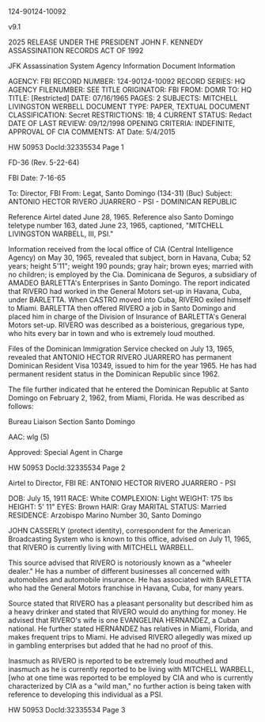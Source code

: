 124-90124-10092

v9.1

2025 RELEASE UNDER THE PRESIDENT JOHN F. KENNEDY ASSASSINATION RECORDS ACT OF 1992

JFK Assassination System
Agency Information
Document Information

AGENCY: FBI
RECORD NUMBER: 124-90124-10092
RECORD SERIES: HQ
AGENCY FILENUMBER: SEE TITLE
ORIGINATOR: FBI
FROM: DOMR
TO: HQ
TITLE: [Restricted]
DATE: 07/16/1965
PAGES: 2
SUBJECTS: MITCHELL LIVINGSTON WERBELL
DOCUMENT TYPE: PAPER, TEXTUAL DOCUMENT
CLASSIFICATION: Secret
RESTRICTIONS: 1B; 4
CURRENT STATUS: Redact
DATE OF LAST REVIEW: 09/12/1998
OPENING CRITERIA: INDEFINITE, APPROVAL OF CIA
COMMENTS: AT
Date: 5/4/2015

HW 50953 DocId:32335534 Page 1

FD-36 (Rev. 5-22-64)

FBI
Date: 7-16-65

To: Director, FBI
From: Legat, Santo Domingo (134-31) (Buc)
Subject: ANTONIO HECTOR RIVERO JUARRERO - PSI - DOMINICAN REPUBLIC

Reference Airtel dated June 28, 1965. Reference also Santo Domingo teletype number 163, dated June 23, 1965, captioned, "MITCHELL LIVINGSTON WARBELL, III, PSI."

Information received from the local office of CIA (Central Intelligence Agency) on May 30, 1965, revealed that subject, born in Havana, Cuba; 52 years; height 5'11"; weight 190 pounds; gray hair; brown eyes; married with no children; is employed by the Cia. Dominicana de Seguros, a subsidiary of AMADEO BARLETTA's Enterprises in Santo Domingo. The report indicated that RIVERO had worked in the General Motors set-up in Havana, Cuba, under BARLETTA. When CASTRO moved into Cuba, RIVERO exiled himself to Miami. BARLETTA then offered RIVERO a job in Santo Domingo and placed him in charge of the Division of Insurance of BARLETTA's General Motors set-up. RIVERO was described as a boisterious, gregarious type, who hits every bar in town and who is extremely loud mouthed.

Files of the Dominican Immigration Service checked on July 13, 1965, revealed that ANTONIO HECTOR RIVERO JUARRERO has permanent Dominican Resident Visa 10349, issued to him for the year 1965. He has had permanent resident status in the Dominican Republic since 1962.

The file further indicated that he entered the Dominican Republic at Santo Domingo on February 2, 1962, from Miami, Florida. He was described as follows:

Bureau
Liaison Section
Santo Domingo

AAC: wlg (5)

Approved:
Special Agent in Charge

HW 50953 DocId:32335534 Page 2

Airtel to Director, FBI
RE: ANTONIO HECTOR RIVERO JUARRERO - PSI

DOB: July 15, 1911
RACE: White
COMPLEXION: Light
WEIGHT: 175 lbs
HEIGHT: 5' 11"
EYES: Brown
HAIR: Gray
MARITAL STATUS: Married
RESIDENCE: Arzobispo Marino Number 30, Santo Domingo

JOHN CASSERLY (protect identity), correspondent for the American Broadcasting System who is known to this office, advised on July 11, 1965, that RIVERO is currently living with MITCHELL WARBELL.

This source advised that RIVERO is notoriously known as a "wheeler dealer." He has a number of different businesses all concerned with automobiles and automobile insurance. He has associated with BARLETTA who had the General Motors franchise in Havana, Cuba, for many years.

Source stated that RIVERO has a pleasant personality but described him as a heavy drinker and stated that RIVERO would do anything for money. He advised that RIVERO's wife is one EVANGELINA HERNANDEZ, a Cuban national. He further stated HERNANDEZ has relatives in Miami, Florida, and makes frequent trips to Miami. He advised RIVERO allegedly was mixed up in gambling enterprises but added that he had no proof of this.

Inasmuch as RIVERO is reported to be extremely loud mouthed and inasmuch as he is currently reported to be living with MITCHELL WARBELL, [who at one time was reported to be employed by CIA and who is currently characterized by CIA as a "wild man," no further action is being taken with reference to developing this individual as a PSI.

HW 50953 DocId:32335534 Page 3
